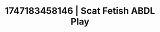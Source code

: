---
categories:
- Immersive passion
- Erotic silhouette
- Sensual choreography
- Erotic escapism
- Pov blowjob
image: /assets/images/1747183458146.webp
layout: post
seo:
  description: Featured content with sensual ABDL Play, Scat Fetish. HD images available.
  keywords: ABDL Play, Scat Fetish
  og_image: /assets/images/1747183458146.webp
  schema_type: VisualArtwork
tags:
- ABDL Play
- Scat Fetish
- '#1747183458146'
title: 1747183458146 | Scat Fetish ABDL Play
---